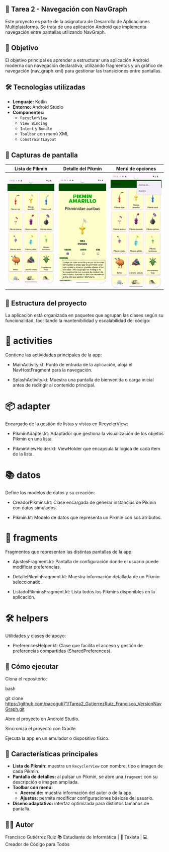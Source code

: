 ## 📱 Tarea 2 - Navegación con NavGraph
Este proyecto es parte de la asignatura de Desarrollo de Aplicaciones Multiplataforma. Se trata de una aplicación Android que implementa navegación entre pantallas utilizando NavGraph.


## 🧭 Objetivo
El objetivo principal es aprender a estructurar una aplicación Android moderna con navegación declarativa, utilizando fragmentos y un gráfico de navegación (nav_graph.xml) para gestionar las transiciones entre pantallas.


## 🛠️ Tecnologías utilizadas
- **Lenguaje:** Kotlin  
- **Entorno:** Android Studio  
- **Componentes:**  
  - `RecyclerView`  
  - `View Binding`  
  - `Intent` y `Bundle`  
  - `Toolbar` con menú XML  
  - `ConstraintLayout`  


## 📸 Capturas de pantalla
| Lista de Pikmin | Detalle del Pikmin | Menú de opciones |
|------------------|--------------------|------------------|
| ![Lista](screenshots/lista_pikmin.png) | ![Detalle](screenshots/detalle_pikmin.png) | ![Menú](screenshots/menu_toolbar.png) |


## 📁 Estructura del proyecto
La aplicación está organizada en paquetes que agrupan las clases según su funcionalidad, facilitando la mantenibilidad y escalabilidad del código:

# 🧩 activities
Contiene las actividades principales de la app:

- MainActivity.kt: Punto de entrada de la aplicación, aloja el NavHostFragment para la navegación.

- SplashActivity.kt: Muestra una pantalla de bienvenida o carga inicial antes de redirigir al contenido principal.

# 📦 adapter
Encargado de la gestión de listas y vistas en RecyclerView:

- PikminAdapter.kt: Adaptador que gestiona la visualización de los objetos Pikmin en una lista.

- PikminViewHolder.kt: ViewHolder que encapsula la lógica de cada ítem de la lista.

# 📚 datos
Define los modelos de datos y su creación:

- CreadorPikmins.kt: Clase encargada de generar instancias de Pikmin con datos simulados.

- Pikmin.kt: Modelo de datos que representa un Pikmin con sus atributos.

# 🧱 fragments
Fragmentos que representan las distintas pantallas de la app:

- AjustesFragment.kt: Pantalla de configuración donde el usuario puede modificar preferencias.

- DetallePikminFragment.kt: Muestra información detallada de un Pikmin seleccionado.

- ListadoPikminsFragment.kt: Lista todos los Pikmins disponibles en la aplicación.

# 🛠️ helpers
Utilidades y clases de apoyo:

- PreferencesHelper.kt: Clase que facilita el acceso y gestión de preferencias compartidas (SharedPreferences).


## 🚀 Cómo ejecutar
Clona el repositorio:

bash

git clone https://github.com/pacoguti71/Tarea2_GutierrezRuiz_Francisco_VersionNavGraph.git

Abre el proyecto en Android Studio.

Sincroniza el proyecto con Gradle.

Ejecuta la app en un emulador o dispositivo físico.


## 📱 Características principales
- **Lista de Pikmin:** muestra un `RecyclerView` con nombre, tipo e imagen de cada Pikmin.  
- **Pantalla de detalles:** al pulsar un Pikmin, se abre una `fragment` con su descripción e imagen ampliada.  
- **Toolbar con menú:**  
  - **Acerca de:** muestra información del autor o de la app.  
  - **Ajustes:** permite modificar configuraciones básicas del usuario.  
- **Diseño adaptativo:** interfaz optimizada para distintos tamaños de pantalla.


## 🧑‍💻 Autor
Francisco Gutiérrez Ruiz
📚 Estudiante de Informática | 🚕 Taxista | 💻 Creador de Código para Todos
